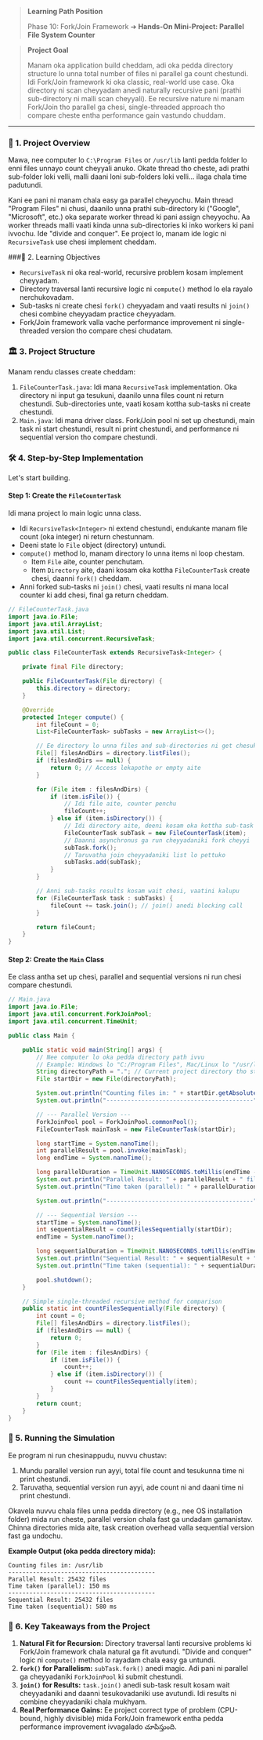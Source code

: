 <!--
---
title: "Mini-Project: Parallel File System Counter"
---
-->

> **Learning Path Position**
>
> Phase 10: Fork/Join Framework ➔ **Hands-On Mini-Project: Parallel File System Counter**

> **Project Goal**
>
> Manam oka application build cheddam, adi oka pedda directory structure lo unna total number of files ni parallel ga count chestundi. Idi Fork/Join framework ki oka classic, real-world use case. Oka directory ni scan cheyyadam anedi naturally recursive pani (prathi sub-directory ni malli scan cheyyali). Ee recursive nature ni manam Fork/Join tho parallel ga chesi, single-threaded approach tho compare cheste entha performance gain vastundo chuddam.

---

### 🚀 1. Project Overview

Mawa, nee computer lo `C:\Program Files` or `/usr/lib` lanti pedda folder lo enni files unnayo count cheyyali anuko. Okate thread tho cheste, adi prathi sub-folder loki velli, malli daani loni sub-folders loki velli... ilaga chala time padutundi.

Kani ee pani ni manam chala easy ga parallel cheyyochu. Main thread "Program Files" ni chusi, daanilo unna prathi sub-directory ki ("Google", "Microsoft", etc.) oka separate worker thread ki pani assign cheyyochu. Aa worker threads malli vaati kinda unna sub-directories ki inko workers ki pani ivvochu. Ide "divide and conquer". Ee project lo, manam ide logic ni `RecursiveTask` use chesi implement cheddam.

###🎯 2. Learning Objectives

*   `RecursiveTask` ni oka real-world, recursive problem kosam implement cheyyadam.
*   Directory traversal lanti recursive logic ni `compute()` method lo ela rayalo nerchukovadam.
*   Sub-tasks ni create chesi `fork()` cheyyadam and vaati results ni `join()` chesi combine cheyyadam practice cheyyadam.
*   Fork/Join framework valla vache performance improvement ni single-threaded version tho compare chesi chudatam.

### 🏛️ 3. Project Structure

Manam rendu classes create cheddam:

1.  `FileCounterTask.java`: Idi mana `RecursiveTask` implementation. Oka directory ni input ga tesukuni, daanilo unna files count ni return chestundi. Sub-directories unte, vaati kosam kottha sub-tasks ni create chestundi.
2.  `Main.java`: Idi mana driver class. Fork/Join pool ni set up chestundi, main task ni start chestundi, result ni print chestundi, and performance ni sequential version tho compare chestundi.

### 🛠️ 4. Step-by-Step Implementation

Let's start building.

#### Step 1: Create the `FileCounterTask`

Idi mana project lo main logic unna class.

*   Idi `RecursiveTask<Integer>` ni extend chestundi, endukante manam file count (oka integer) ni return chestunnam.
*   Deeni state lo `File` object (directory) untundi.
*   `compute()` method lo, manam directory lo unna items ni loop chestam.
    *   Item `File` aite, counter penchutam.
    *   Item `Directory` aite, daani kosam oka kottha `FileCounterTask` create chesi, daanni `fork()` cheddam.
*   Anni forked sub-tasks ni `join()` chesi, vaati results ni mana local counter ki add chesi, final ga return cheddam.

```java
// FileCounterTask.java
import java.io.File;
import java.util.ArrayList;
import java.util.List;
import java.util.concurrent.RecursiveTask;

public class FileCounterTask extends RecursiveTask<Integer> {

    private final File directory;

    public FileCounterTask(File directory) {
        this.directory = directory;
    }

    @Override
    protected Integer compute() {
        int fileCount = 0;
        List<FileCounterTask> subTasks = new ArrayList<>();

        // Ee directory lo unna files and sub-directories ni get chesuko
        File[] filesAndDirs = directory.listFiles();
        if (filesAndDirs == null) {
            return 0; // Access lekapothe or empty aite
        }

        for (File item : filesAndDirs) {
            if (item.isFile()) {
                // Idi file aite, counter penchu
                fileCount++;
            } else if (item.isDirectory()) {
                // Idi directory aite, deeni kosam oka kottha sub-task create cheyyi
                FileCounterTask subTask = new FileCounterTask(item);
                // Daanni asynchronus ga run cheyyadaniki fork cheyyi
                subTask.fork();
                // Taruvatha join cheyyadaniki list lo pettuko
                subTasks.add(subTask);
            }
        }

        // Anni sub-tasks results kosam wait chesi, vaatini kalupu
        for (FileCounterTask task : subTasks) {
            fileCount += task.join(); // join() anedi blocking call
        }

        return fileCount;
    }
}
```

#### Step 2: Create the `Main` Class

Ee class antha set up chesi, parallel and sequential versions ni run chesi compare chestundi.

```java
// Main.java
import java.io.File;
import java.util.concurrent.ForkJoinPool;
import java.util.concurrent.TimeUnit;

public class Main {

    public static void main(String[] args) {
        // Nee computer lo oka pedda directory path ivvu
        // Example: Windows lo "C:/Program Files", Mac/Linux lo "/usr/lib"
        String directoryPath = "."; // Current project directory tho start cheddam
        File startDir = new File(directoryPath);

        System.out.println("Counting files in: " + startDir.getAbsolutePath());
        System.out.println("------------------------------------------");

        // --- Parallel Version ---
        ForkJoinPool pool = ForkJoinPool.commonPool();
        FileCounterTask mainTask = new FileCounterTask(startDir);

        long startTime = System.nanoTime();
        int parallelResult = pool.invoke(mainTask);
        long endTime = System.nanoTime();

        long parallelDuration = TimeUnit.NANOSECONDS.toMillis(endTime - startTime);
        System.out.println("Parallel Result: " + parallelResult + " files");
        System.out.println("Time taken (parallel): " + parallelDuration + " ms");

        System.out.println("------------------------------------------");

        // --- Sequential Version ---
        startTime = System.nanoTime();
        int sequentialResult = countFilesSequentially(startDir);
        endTime = System.nanoTime();

        long sequentialDuration = TimeUnit.NANOSECONDS.toMillis(endTime - startTime);
        System.out.println("Sequential Result: " + sequentialResult + " files");
        System.out.println("Time taken (sequential): " + sequentialDuration + " ms");

        pool.shutdown();
    }

    // Simple single-threaded recursive method for comparison
    public static int countFilesSequentially(File directory) {
        int count = 0;
        File[] filesAndDirs = directory.listFiles();
        if (filesAndDirs == null) {
            return 0;
        }
        for (File item : filesAndDirs) {
            if (item.isFile()) {
                count++;
            } else if (item.isDirectory()) {
                count += countFilesSequentially(item);
            }
        }
        return count;
    }
}
```

### 🏃 5. Running the Simulation

Ee program ni run chesinappudu, nuvvu chustav:
1.  Mundu parallel version run ayyi, total file count and tesukunna time ni print chestundi.
2.  Taruvatha, sequential version run ayyi, ade count ni and daani time ni print chestundi.

Okavela nuvvu chala files unna pedda directory (e.g., nee OS installation folder) mida run cheste, parallel version chala fast ga undadam gamanistav. Chinna directories mida aite, task creation overhead valla sequential version fast ga undochu.

**Example Output (oka pedda directory mida):**
```
Counting files in: /usr/lib
------------------------------------------
Parallel Result: 25432 files
Time taken (parallel): 150 ms
------------------------------------------
Sequential Result: 25432 files
Time taken (sequential): 580 ms
```

### 🔑 6. Key Takeaways from the Project

1.  **Natural Fit for Recursion:** Directory traversal lanti recursive problems ki Fork/Join framework chala natural ga fit avutundi. "Divide and conquer" logic ni `compute()` method lo rayadam chala easy ga untundi.
2.  **`fork()` for Parallelism:** `subTask.fork()` anedi magic. Adi pani ni parallel ga cheyyadaniki `ForkJoinPool` ki submit chestundi.
3.  **`join()` for Results:** `task.join()` anedi sub-task result kosam wait cheyyadaniki and daanni tesukovadaniki use avutundi. Idi results ni combine cheyyadaniki chala mukhyam.
4.  **Real Performance Gains:** Ee project correct type of problem (CPU-bound, highly divisible) mida Fork/Join framework entha pedda performance improvement ivvagalado చూపిస్తుంది.
